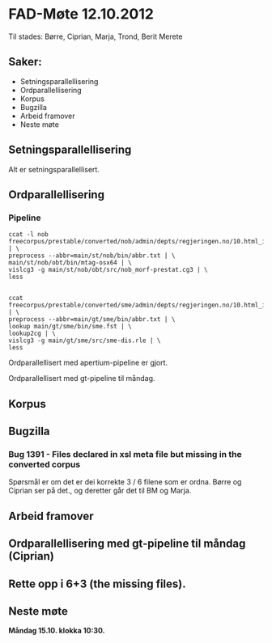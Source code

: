 # FAD-Møte 12.10.2012

Til stades: Børre, Ciprian, Marja, Trond, Berit Merete

## Saker:

- Setningsparallellisering
- Ordparallellisering
- Korpus
- Bugzilla
- Arbeid framover
- Neste møte

## Setningsparallellisering

Alt er setningsparallellisert.

## Ordparallellisering

### Pipeline

```
ccat -l nob freecorpus/prestable/converted/nob/admin/depts/regjeringen.no/10.html_id=325913.xml | \
preprocess --abbr=main/st/nob/bin/abbr.txt | \
main/st/nob/obt/bin/mtag-osx64 | \
vislcg3 -g main/st/nob/obt/src/nob_morf-prestat.cg3 | \
less


ccat freecorpus/prestable/converted/sme/admin/depts/regjeringen.no/10.html_id\=634073.xml | \
preprocess --abbr=main/gt/sme/bin/abbr.txt | \
lookup main/gt/sme/bin/sme.fst | \
lookup2cg | \
vislcg3 -g main/gt/sme/src/sme-dis.rle | \
less
```

Ordparallellisert med apertium-pipeline er gjort.

Ordparallellisert med gt-pipeline til måndag.

## Korpus

## Bugzilla

### Bug 1391 - Files declared in xsl meta file but missing in the converted corpus

Spørsmål er om det er dei korrekte 3 / 6 filene som er ordna. Børre og Ciprian ser
på det., og deretter går det til BM og Marja.

## Arbeid framover

## Ordparallellisering med gt-pipeline til måndag (**Ciprian**)

## Rette opp i 6+3 (the missing files).

## Neste møte

**Måndag 15.10. klokka 10:30.**
